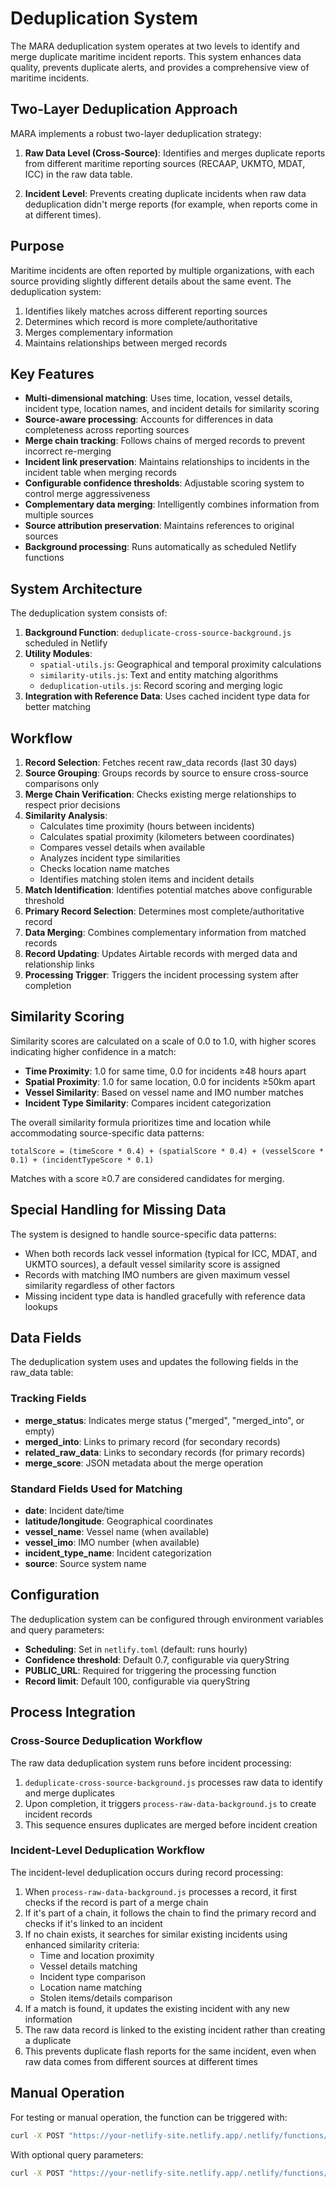 # Deduplication System

The MARA deduplication system operates at two levels to identify and merge duplicate maritime incident reports. This system enhances data quality, prevents duplicate alerts, and provides a comprehensive view of maritime incidents.

## Two-Layer Deduplication Approach

MARA implements a robust two-layer deduplication strategy:

1. **Raw Data Level (Cross-Source)**: Identifies and merges duplicate reports from different maritime reporting sources (RECAAP, UKMTO, MDAT, ICC) in the raw data table.

2. **Incident Level**: Prevents creating duplicate incidents when raw data deduplication didn't merge reports (for example, when reports come in at different times).

## Purpose

Maritime incidents are often reported by multiple organizations, with each source providing slightly different details about the same event. The deduplication system:

1. Identifies likely matches across different reporting sources
2. Determines which record is more complete/authoritative 
3. Merges complementary information
4. Maintains relationships between merged records

## Key Features

- **Multi-dimensional matching**: Uses time, location, vessel details, incident type, location names, and incident details for similarity scoring
- **Source-aware processing**: Accounts for differences in data completeness across reporting sources
- **Merge chain tracking**: Follows chains of merged records to prevent incorrect re-merging
- **Incident link preservation**: Maintains relationships to incidents in the incident table when merging records
- **Configurable confidence thresholds**: Adjustable scoring system to control merge aggressiveness
- **Complementary data merging**: Intelligently combines information from multiple sources
- **Source attribution preservation**: Maintains references to original sources
- **Background processing**: Runs automatically as scheduled Netlify functions

## System Architecture

The deduplication system consists of:

1. **Background Function**: `deduplicate-cross-source-background.js` scheduled in Netlify
2. **Utility Modules**:
   - `spatial-utils.js`: Geographical and temporal proximity calculations
   - `similarity-utils.js`: Text and entity matching algorithms
   - `deduplication-utils.js`: Record scoring and merging logic
3. **Integration with Reference Data**: Uses cached incident type data for better matching

## Workflow

1. **Record Selection**: Fetches recent raw_data records (last 30 days)
2. **Source Grouping**: Groups records by source to ensure cross-source comparisons only
3. **Merge Chain Verification**: Checks existing merge relationships to respect prior decisions
4. **Similarity Analysis**: 
   - Calculates time proximity (hours between incidents)
   - Calculates spatial proximity (kilometers between coordinates)
   - Compares vessel details when available
   - Analyzes incident type similarities
   - Checks location name matches
   - Identifies matching stolen items and incident details
5. **Match Identification**: Identifies potential matches above configurable threshold
6. **Primary Record Selection**: Determines most complete/authoritative record
7. **Data Merging**: Combines complementary information from matched records
8. **Record Updating**: Updates Airtable records with merged data and relationship links
9. **Processing Trigger**: Triggers the incident processing system after completion

## Similarity Scoring

Similarity scores are calculated on a scale of 0.0 to 1.0, with higher scores indicating higher confidence in a match:

- **Time Proximity**: 1.0 for same time, 0.0 for incidents ≥48 hours apart
- **Spatial Proximity**: 1.0 for same location, 0.0 for incidents ≥50km apart
- **Vessel Similarity**: Based on vessel name and IMO number matches
- **Incident Type Similarity**: Compares incident categorization

The overall similarity formula prioritizes time and location while accommodating source-specific data patterns:

```
totalScore = (timeScore * 0.4) + (spatialScore * 0.4) + (vesselScore * 0.1) + (incidentTypeScore * 0.1)
```

Matches with a score ≥0.7 are considered candidates for merging.

## Special Handling for Missing Data

The system is designed to handle source-specific data patterns:

- When both records lack vessel information (typical for ICC, MDAT, and UKMTO sources), a default vessel similarity score is assigned
- Records with matching IMO numbers are given maximum vessel similarity regardless of other factors
- Missing incident type data is handled gracefully with reference data lookups

## Data Fields

The deduplication system uses and updates the following fields in the raw_data table:

### Tracking Fields
- **merge_status**: Indicates merge status ("merged", "merged_into", or empty)
- **merged_into**: Links to primary record (for secondary records)
- **related_raw_data**: Links to secondary records (for primary records)
- **merge_score**: JSON metadata about the merge operation

### Standard Fields Used for Matching
- **date**: Incident date/time
- **latitude/longitude**: Geographical coordinates
- **vessel_name**: Vessel name (when available)
- **vessel_imo**: IMO number (when available)
- **incident_type_name**: Incident categorization
- **source**: Source system name

## Configuration

The deduplication system can be configured through environment variables and query parameters:

- **Scheduling**: Set in `netlify.toml` (default: runs hourly)
- **Confidence threshold**: Default 0.7, configurable via queryString
- **PUBLIC_URL**: Required for triggering the processing function
- **Record limit**: Default 100, configurable via queryString

## Process Integration

### Cross-Source Deduplication Workflow

The raw data deduplication system runs before incident processing:

1. `deduplicate-cross-source-background.js` processes raw data to identify and merge duplicates
2. Upon completion, it triggers `process-raw-data-background.js` to create incident records
3. This sequence ensures duplicates are merged before incident creation

### Incident-Level Deduplication Workflow

The incident-level deduplication occurs during record processing:

1. When `process-raw-data-background.js` processes a record, it first checks if the record is part of a merge chain
2. If it's part of a chain, it follows the chain to find the primary record and checks if it's linked to an incident
3. If no chain exists, it searches for similar existing incidents using enhanced similarity criteria:
   - Time and location proximity
   - Vessel details matching
   - Incident type comparison
   - Location name matching
   - Stolen items/details comparison
4. If a match is found, it updates the existing incident with any new information
5. The raw data record is linked to the existing incident rather than creating a duplicate
6. This prevents duplicate flash reports for the same incident, even when raw data comes from different sources at different times

## Manual Operation

For testing or manual operation, the function can be triggered with:

```sh
curl -X POST "https://your-netlify-site.netlify.app/.netlify/functions/deduplicate-cross-source-background"
```

With optional query parameters:
```sh
curl -X POST "https://your-netlify-site.netlify.app/.netlify/functions/deduplicate-cross-source-background?dryRun=true&confidenceThreshold=0.75"
```
